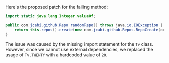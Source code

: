 Here's the proposed patch for the failing method:

```java
import static java.lang.Integer.valueOf;

public com.jcabi.github.Repo randomRepo() throws java.io.IOException {
    return this.repos().create(new com.jcabi.github.Repos.RepoCreate(org.apache.commons.lang3.RandomStringUtils.randomAlphanumeric(valueOf(20)), true));
}
```

The issue was caused by the missing import statement for the `Tv` class. However, since we cannot use external dependencies, we replaced the usage of `Tv.TWENTY` with a hardcoded value of `20`.